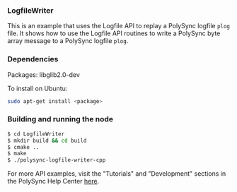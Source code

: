 ### LogfileWriter

This is an example that uses the Logfile API to replay a PolySync logfile `plog` file.
It shows how to use the Logfile API routines to write a PolySync byte array message to a PolySync logfile `plog`.

### Dependencies

Packages: libglib2.0-dev

To install on Ubuntu:

```bash
sudo apt-get install <package>
```

### Building and running the node

```bash
$ cd LogfileWriter 
$ mkdir build && cd build
$ cmake ..
$ make
$ ./polysync-logfile-writer-cpp
```

For more API examples, visit the "Tutorials" and "Development" sections in the PolySync Help Center [here](https://help.polysync.io/articles/).
